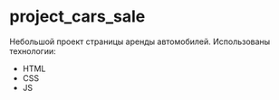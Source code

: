 # project_cars_sale
Небольшой проект страницы аренды автомобилей. 
Использованы технологии:
- HTML
- CSS
- JS
